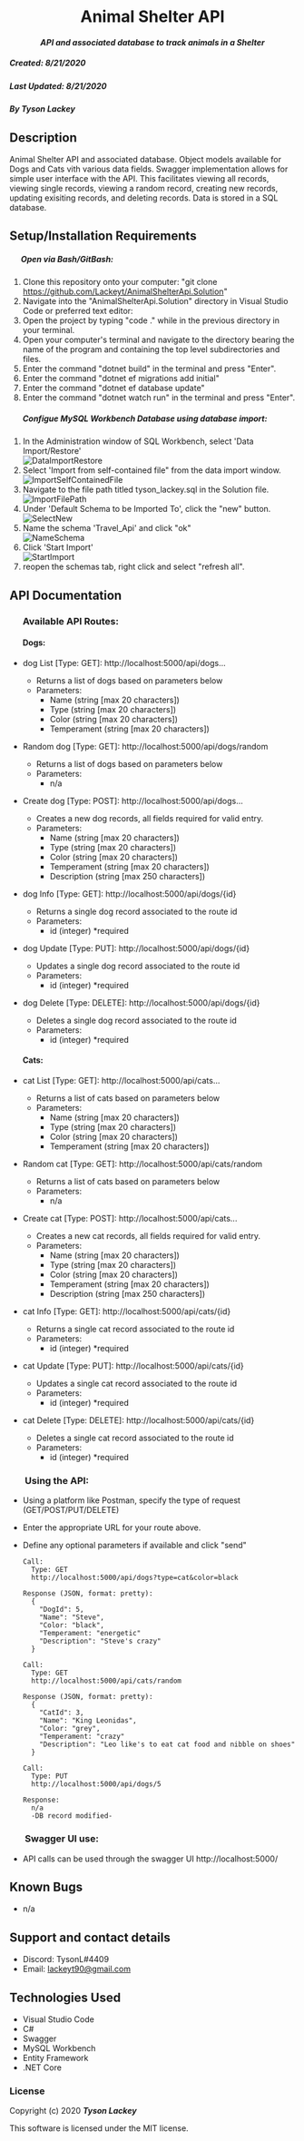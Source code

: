 <h1 align="center"><strong>Animal Shelter API</strong></h1>

<h4 align="center"><em>API and associated database to track animals in a Shelter</em></h4>


##### __Created:__ 8/21/2020
##### __Last Updated:__ 8/21/2020 
##### By _**Tyson Lackey**_  


## Description
Animal Shelter API and associated database. Object models available for Dogs and Cats vith various data fields. Swagger implementation allows for simple user interface with the API. This facilitates viewing all records, viewing single records, viewing a random record, creating new records, updating exisiting records, and deleting records. Data is stored in a SQL database.

## Setup/Installation Requirements

##### &nbsp;&nbsp;&nbsp;&nbsp;&nbsp;&nbsp;Open via Bash/GitBash:

1. Clone this repository onto your computer:
    "git clone https://github.com/Lackeyt/AnimalShelterApi.Solution"
2. Navigate into the "AnimalShelterApi.Solution" directory in Visual Studio Code or preferred text editor:
3. Open the project by typing "code ." while in the previous directory in your terminal.
4. Open your computer's terminal and navigate to the directory bearing the name of the program and containing the top level subdirectories and files.
5. Enter the command "dotnet build" in the terminal and press "Enter".
6. Enter the command "dotnet ef migrations add initial"
7. Enter the command "dotnet ef database update"
6. Enter the command "dotnet watch run" in the terminal and press "Enter".


##### &nbsp;&nbsp;&nbsp;&nbsp;&nbsp;&nbsp; Configue MySQL Workbench Database using database import:
1. In the Administration window of SQL Workbench, select 'Data Import/Restore' <br>
![DataImportRestore](./AnimalShelterApi/wwwroot/assets/images/readme/DataImportRestore.PNG)<br>
2. Select 'Import from self-contained file" from the data import window.<br>
![ImportSelfContainedFile](./AnimalShelterApi/wwwroot/assets/images/readme/ImportSelfContainedFile.PNG)<br>
3. Navigate to the file path titled tyson_lackey.sql in the Solution file.<br>
![ImportFilePath](./AnimalShelterApi/wwwroot/assets/images/readme/ImportFilePath.PNG)<br>
4. Under 'Default Schema to be Imported To', click the "new" button.<br>
![SelectNew](./AnimalShelterApi/wwwroot/assets/images/readme/SelectNew.PNG)<br>
5. Name the schema 'Travel_Api' and click "ok"<br>
![NameSchema](./AnimalShelterApi/wwwroot/assets/images/readme/NameSchema.PNG)<br>
6. Click 'Start Import'<br>
![StartImport](./AnimalShelterApi/wwwroot/assets/images/readme/StartImport.PNG)<br>
7. reopen the schemas tab, right click and select "refresh all".<br>

## API Documentation

### &nbsp;&nbsp;&nbsp;&nbsp;&nbsp;&nbsp;Available API Routes:

#### &nbsp;&nbsp;&nbsp;&nbsp;&nbsp;&nbsp; Dogs:
  * dog List [Type: GET]: http://<span></span>localhost:5000/api/dogs...
    * Returns a list of dogs based on parameters below
    * Parameters:
      - Name (string [max 20 characters])
      - Type (string [max 20 characters])
      - Color (string [max 20 characters])
      - Temperament (string [max 20 characters])

  * Random dog [Type: GET]: http://<span></span>localhost:5000/api/dogs/random
    * Returns a list of dogs based on parameters below
    * Parameters:
      - n/a

  * Create dog [Type: POST]: http://<span></span>localhost:5000/api/dogs...
    * Creates a new dog records, all fields required for valid entry.
    * Parameters:
      - Name (string [max 20 characters])
      - Type (string [max 20 characters])
      - Color (string [max 20 characters])
      - Temperament (string [max 20 characters])
      - Description (string [max 250 characters])

  * dog Info [Type: GET]: http://<span></span>localhost:5000/api/dogs/{id}
    * Returns a single dog record associated to the route id
    * Parameters:
      - id (integer) *required

  * dog Update [Type: PUT]: http://<span></span>localhost:5000/api/dogs/{id}
    * Updates a single dog record associated to the route id
    * Parameters:
      - id (integer) *required

  * dog Delete [Type: DELETE]: http://<span></span>localhost:5000/api/dogs/{id}
    * Deletes a single dog record associated to the route id
    * Parameters:
      - id (integer) *required

#### &nbsp;&nbsp;&nbsp;&nbsp;&nbsp;&nbsp; Cats:
  * cat List [Type: GET]: http://<span></span>localhost:5000/api/cats...
    * Returns a list of cats based on parameters below
    * Parameters:
      - Name (string [max 20 characters])
      - Type (string [max 20 characters])
      - Color (string [max 20 characters])
      - Temperament (string [max 20 characters])

  * Random cat [Type: GET]: http://<span></span>localhost:5000/api/cats/random
    * Returns a list of cats based on parameters below
    * Parameters:
      - n/a

  * Create cat [Type: POST]: http://<span></span>localhost:5000/api/cats...
    * Creates a new cat records, all fields required for valid entry.
    * Parameters:
      - Name (string [max 20 characters])
      - Type (string [max 20 characters])
      - Color (string [max 20 characters])
      - Temperament (string [max 20 characters])
      - Description (string [max 250 characters])

  * cat Info [Type: GET]: http://<span></span>localhost:5000/api/cats/{id}
    * Returns a single cat record associated to the route id
    * Parameters:
      - id (integer) *required

  * cat Update [Type: PUT]: http://<span></span>localhost:5000/api/cats/{id}
    * Updates a single cat record associated to the route id
    * Parameters:
      - id (integer) *required

  * cat Delete [Type: DELETE]: http://<span></span>localhost:5000/api/cats/{id}
    * Deletes a single cat record associated to the route id
    * Parameters:
      - id (integer) *required

### &nbsp;&nbsp;&nbsp;&nbsp;&nbsp;&nbsp; Using the API:

  * Using a platform like Postman, specify the type of request (GET/POST/PUT/DELETE)
  * Enter the appropriate URL for your route above.
  * Define any optional parameters if available and click "send"

      ```
      Call:
        Type: GET
        http://localhost:5000/api/dogs?type=cat&color=black

      Response (JSON, format: pretty):
        {
          "DogId": 5,
          "Name": "Steve",
          "Color: "black",
          "Temperament: "energetic"
          "Description": "Steve's crazy"
        }
      ```
      
      ```
      Call:
        Type: GET
        http://localhost:5000/api/cats/random
      
      Response (JSON, format: pretty):
        {
          "CatId": 3,
          "Name": "King Leonidas",
          "Color: "grey",
          "Temperament: "crazy"
          "Description": "Leo like's to eat cat food and nibble on shoes"
        }
      ```

      ```
      Call:
        Type: PUT
        http://localhost:5000/api/dogs/5

      Response:
        n/a
        -DB record modified-
      ```

### &nbsp;&nbsp;&nbsp;&nbsp;&nbsp;&nbsp; Swagger UI use:

  * API calls can be used through the swagger UI
    http://<span></span>localhost:5000/

## Known Bugs

* n/a

## Support and contact details

* Discord: TysonL#4409
* Email: lackeyt90@gmail.com


## Technologies Used

* Visual Studio Code
* C#
* Swagger
* MySQL Workbench
* Entity Framework
* .NET Core

### License

Copyright (c) 2020 **_Tyson Lackey_**

This software is licensed under the MIT license.